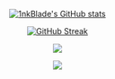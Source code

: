 <div id="stats" align="center">
  
[![1nkBlade's GitHub stats](https://github-readme-stats.vercel.app/api?username=1nkBlade&show_icons=true&theme=dracula&hide_border=true&include_all_commits=true&count_private=true&rank_icon=github)](https://github.com/anuraghazra/github-readme-stats)

[![GitHub Streak](http://github-readme-streak-stats.herokuapp.com?user=1nkBlade&show_icons=true&theme=dracula&hide_border=true&date_format=j%20M%5B%20Y%5D)](https://git.io/streak-stats)

<p align="center">
  <a href="https://skillicons.dev">
    <img src="https://skillicons.dev/icons?i=typescript,git,javascript,css,html,python,java,c,linux&perline=8" />
  </a>
</p>

[![](https://visitcount.itsvg.in/api?id=1nkBlade&label=Profile%20Views&color=12&icon=5&pretty=true)](https://visitcount.itsvg.in)
</div>
